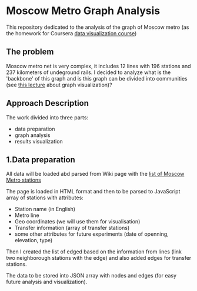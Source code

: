 # Moscow Metro Graph Analysis

This repository dedicated to the analysis of the graph of Moscow metro 
(as the homework for Coursera [data visualization course](https://class.coursera.org/datavisualization-001/wiki/Programming_Assignment_2_Rubric))


## The problem

Moscow metro net is very complex, it includes 12 lines with 196 stations and 237 kilometers of undeground rails. 
I decided to analyze what is the 'backbone' of this graph and is this graph can be divided into communities (see 
[this lecture](https://class.coursera.org/datavisualization-001/lecture/77) about graph visualization)?

## Approach Description

The work divided into three parts:
* data preparation 
* graph analysis
* results visualization

## 1.Data preparation

All data will be loaded abd parsed from Wiki page with the [list of Moscow Metro stations](https://en.wikipedia.org/wiki/List_of_Moscow_Metro_stations)

The page is loaded in HTML format and then to be parsed to JavaScript array of stations with attributes:
* Station name (in English)
* Metro line
* Geo coordinates (we will use them for visualisation)
* Transfer information (array of transfer stations)
* some other attributes for future experiments (date of openning, elevation, type)

Then I created the list of edged based on the information from lines (link two neighborough stations with the edge)
and also added edges for transfer stations.

The data to be stored into JSON array with nodes and edges (for easy future analysis and visualization).



